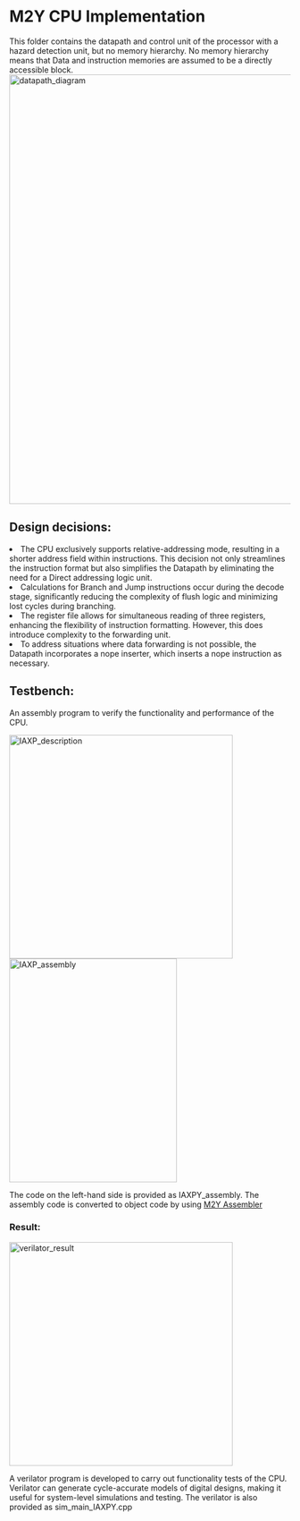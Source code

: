 # M2Y CPU Implementation
This folder contains the datapath and control unit of the processor with a hazard detection unit, but no memory hierarchy. No memory hierarchy means that Data and instruction memories are assumed to be a directly accessible block.
<img width="768" alt="datapath_diagram" src="https://github.com/memreduman/Computer-Architecture/assets/60675917/c4c92737-8453-4259-8a3d-f46eabfcc28b">
## Design decisions:
<p align="justify">
<li>The CPU exclusively supports relative-addressing mode, resulting in a shorter address field within instructions. This decision not only streamlines the instruction format but also simplifies the Datapath by eliminating the need for a Direct addressing logic unit.</br></li>
<li>Calculations for Branch and Jump instructions occur during the decode stage, significantly reducing the complexity of flush logic and minimizing lost cycles during branching.</br></li>
<li>The register file allows for simultaneous reading of three registers, enhancing the flexibility of instruction formatting. However, this does introduce complexity to the forwarding unit.</br></li>
<li>To address situations where data forwarding is not possible, the Datapath incorporates a nope inserter, which inserts a nope instruction as necessary.</br></li>
</p>

<h2>Testbench:</h2>

An assembly program to verify the functionality and performance of the CPU.

<img width="400" alt="IAXP_description" src="https://github.com/memreduman/Computer-Architecture/assets/60675917/34ed474f-7ae4-4f3d-8361-101b29931935">
<img height = "400" width="300" alt="IAXP_assembly" src="https://github.com/memreduman/Computer-Architecture/assets/60675917/3d8edb4d-3caf-4f88-8ed4-43c4456fb3f8">

The code on the left-hand side is provided as IAXPY_assembly. The assembly code is converted to object code by using [M2Y Assembler](https://github.com/memreduman/Computer-Architecture/tree/main/M2Y_Assembler#m2y_assembler)
<h3>Result:</h3>
<img width="400" alt="verilator_result" src="https://github.com/memreduman/Computer-Architecture/assets/60675917/0fb0aaa2-e899-4933-adf2-5e5bdfcd4b7b">

A verilator program is developed to carry out functionality tests of the CPU. Verilator can generate cycle-accurate models of digital designs, making it useful for system-level simulations and testing. The verilator is also provided as sim_main_IAXPY.cpp
